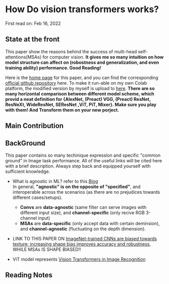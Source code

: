 # How Do vision transformers works?
First read on: Feb 16, 2022

## State at the front
This paper show the reasons behind the success of multi-head self-attentions(MSAs) for computer vision. 
**It gives me so many intuition on how model structure can affect on (robostness and generalization, and even training ability) performance. Good Reading!**

Here is the [home page](https://arxiv.org/abs/2202.06709) for this paper, and you can find the corresponding [official github repository](https://github.com/xxxnell/how-do-vits-work) here. To make it run-able on my own Colab platform, the modified version by myself is upload to [here](). **There are so many horizontal comparison between different model scheme, which provid a neat definition for {AlexNet, (Preact) VGG, (Preact) ResNet, ResNeXt, WideResNet, SEResNet ,ViT, PiT, Mixer}. Make sure you play with them! And Transform them on your new porject.**

## Main Contribution

## BackGround
This paper contains so many techinique expression and specific "common ground" in Image task performance. All of the useful links will be cited here with a brief description. Always step back and equipped yourself with sufficient knowledge.


* What is agnostic in ML? refer to this [Blog](https://analyticsindiamag.com/understanding-agnostic-approach-in-machine-learning/)    
In general, **"agnostic" is on the opposite of "specified"**, and interoperable across the scenarios (as there are no prejudices towards different cases/setups).
	- **Convs** are **data-agnostic** (same filter can serve images with different input size), and **channel-specific** (only recive RGB 3-channel input)
	- **MSAs** are **data-specific** (only accept data with certain deminsion), and **channel-agnostic** (fluctuating on the depth dimension).

* LINK TO THIS PAPER ON [ImageNet-trained CNNs are biased towards texture; increasing shape bias improves accuracy and robustness](https://arxiv.org/abs/1811.12231), WHILE MSAs IS SHAPE BIASED!!

* ViT model represents [Vision Transformers in Image Recognition](https://viso.ai/deep-learning/vision-transformer-vit/)

## Reading Notes

